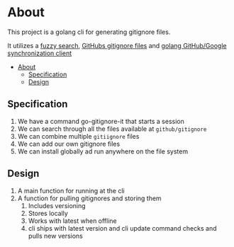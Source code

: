 # About

This project is a golang cli for generating gitignore files.

It utilizes a [fuzzy search](https://github.com/ktr0731/go-fuzzyfinder), [GitHubs gitignore files](https://github.com/github/gitignore) and [golang GitHub/Google synchronization client](https://github.com/google/go-github)

- [About](#About)
  - [Specification](#Specification)
  - [Design](#Design)

## Specification

1. We have a command go-gitignore-it that starts a session
2. We can search through all the files available at `github/gitignore`
3. We can combine multiple `gitiignore` files
4. We can add our own gitignore files
5. We can install globally ad run anywhere on the file system

## Design

1. A main function for running at the cli
2. A function for pulling gitignores and storing them
   1. Includes versioning
   2. Stores locally
   3. Works with latest when offline
   4. cli ships with latest version and cli update command checks and pulls new versions
